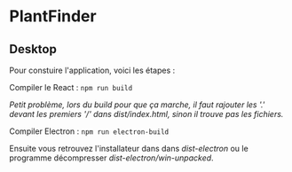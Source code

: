 # PlantFinder

## Desktop

Pour constuire l'application, voici les étapes :

Compiler le React : 
```npm run build```

*Petit problème, lors du build pour que ça marche, il faut rajouter les '.' devant les premiers '/' dans dist/index.html, sinon il trouve pas les fichiers.*

Compiler Electron :
```npm run electron-build```

Ensuite vous retrouvez l'installateur dans dans *dist-electron* ou le programme décompresser *dist-electron/win-unpacked*.
